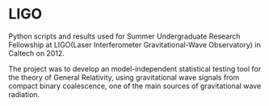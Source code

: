 LIGO
====
Python scripts and results used for Summer Undergraduate Research Fellowship at LIGO(Laser Interferometer Gravitational-Wave Observatory) in Caltech on 2012. 

The project was to develop an model-independent statistical testing tool for the theory of General Relativity, using gravitational wave signals from compact binary coalescence, one of the main sources of gravitational wave radiation. 
